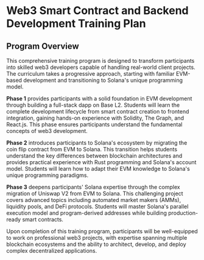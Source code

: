 # Web3 Smart Contract and Backend Development Training Plan

## Program Overview

This comprehensive training program is designed to transform participants into skilled web3 developers capable of handling real-world client projects. The curriculum takes a progressive approach, starting with familiar EVM-based development and transitioning to Solana's unique programming model.

**Phase 1** provides participants with a solid foundation in EVM development through building a full-stack dapp on Base L2. Students will learn the complete development lifecycle from smart contract creation to frontend integration, gaining hands-on experience with Solidity, The Graph, and React.js. This phase ensures participants understand the fundamental concepts of web3 development.

**Phase 2** introduces participants to Solana's ecosystem by migrating the coin flip contract from EVM to Solana. This transition helps students understand the key differences between blockchain architectures and provides practical experience with Rust programming and Solana's account model. Students will learn how to adapt their EVM knowledge to Solana's unique programming paradigms.

**Phase 3** deepens participants' Solana expertise through the complex migration of Uniswap V2 from EVM to Solana. This challenging project covers advanced topics including automated market makers (AMMs), liquidity pools, and DeFi protocols. Students will master Solana's parallel execution model and program-derived addresses while building production-ready smart contracts.

Upon completion of this training program, participants will be well-equipped to work on professional web3 projects, with expertise spanning multiple blockchain ecosystems and the ability to architect, develop, and deploy complex decentralized applications.
